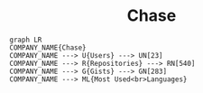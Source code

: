 <h1 align="center">Chase</h1>

```mermaid
graph LR
COMPANY_NAME{Chase}
COMPANY_NAME ---> U{Users} ---> UN[23]
COMPANY_NAME ---> R{Repositories} ---> RN[540]
COMPANY_NAME ---> G{Gists} ---> GN[283]
COMPANY_NAME ---> ML{Most Used<br>Languages}
```

